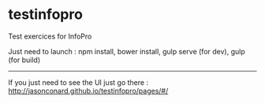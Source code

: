 # testinfopro
Test exercices for InfoPro


Just need to launch : 
npm install,
bower install,
gulp serve (for dev),
gulp (for build)

-------------

If you just need to see the UI just go there : 
http://jasonconard.github.io/testinfopro/pages/#/
